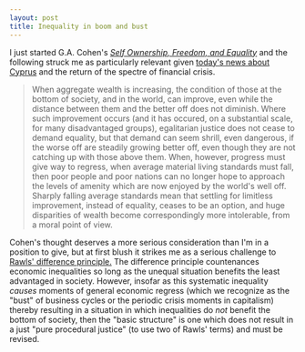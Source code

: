 ```yaml
---
layout: post
title: Inequality in boom and bust
---
```


I just started G.A. Cohen's [_Self Ownership, Freedom, and Equality_](http://books.google.com/books?id=oeUQjOLNY-wC&printsec=frontcover&dq=self+ownership+freedom+equality&hl=en&sa=X&ei=36xHUd6pK9Kl4AOk0YGYBg&ved=0CDAQ6AEwAA#v=onepage&q&f=false) and the following struck me as particularly relevant given [today's news about Cyprus](http://www.nytimes.com/2013/03/19/business/global/19iht-cyprus19.html) and the return of the spectre of financial crisis. 

<blockquote>
	<p>When aggregate wealth is increasing, the condition of those at the bottom of society, and in the world, can improve, even while the distance between them and the better off does not diminish. Where such improvement occurs (and it has occured, on a substantial scale, for many disadvantaged groups), egalitarian justice does not cease to demand equality, but that demand can seem shrill, even dangerous, if the worse off are steadily growing better off, even though they are not catching up with those above them. When, however, progress must give way to regress, when average material living standards must fall, then poor people and poor nations can no longer hope to approach the levels of amenity which are now enjoyed by the world's well off. Sharply falling average standards mean that settling for limitless improvement, instead of equality, ceases to be an option, and huge disparities of wealth become correspondingly more intolerable, from a moral point of view.</p>
</blockquote>

Cohen's thought deserves a more serious consideration than I'm in a position to give, but at first blush it strikes me as a serious challenge to [Rawls' difference principle.](http://plato.stanford.edu/entries/justice-distributive/#Difference) The difference principle countenances economic inequalities so long as the unequal situation benefits the least advantaged in society. However, insofar as this systematic inequality _causes_ moments of general economic regress (which we recognize as the "bust" of business cycles or the periodic crisis moments in capitalism) thereby resulting in a situation in which inequalities do _not_ benefit the bottom of society, then the "basic structure" is one which does not result in a just "pure procedural justice" (to use two of Rawls' terms) and must be revised.